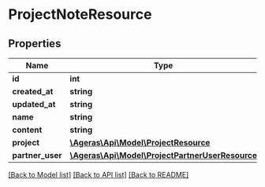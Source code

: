# ProjectNoteResource

## Properties
Name | Type | Description | Notes
------------ | ------------- | ------------- | -------------
**id** | **int** |  | [optional] 
**created_at** | **string** |  | [optional] 
**updated_at** | **string** |  | [optional] 
**name** | **string** |  | [optional] 
**content** | **string** |  | [optional] 
**project** | [**\Ageras\Api\Model\ProjectResource**](ProjectResource.md) |  | [optional] 
**partner_user** | [**\Ageras\Api\Model\ProjectPartnerUserResource**](ProjectPartnerUserResource.md) |  | [optional] 

[[Back to Model list]](../README.md#documentation-for-models) [[Back to API list]](../README.md#documentation-for-api-endpoints) [[Back to README]](../README.md)


